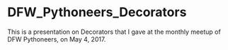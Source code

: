 # DFW_Pythoneers_Decorators

This is a presentation on Decorators that I gave at the monthly meetup of DFW Pythoneers, on May 4, 2017.
